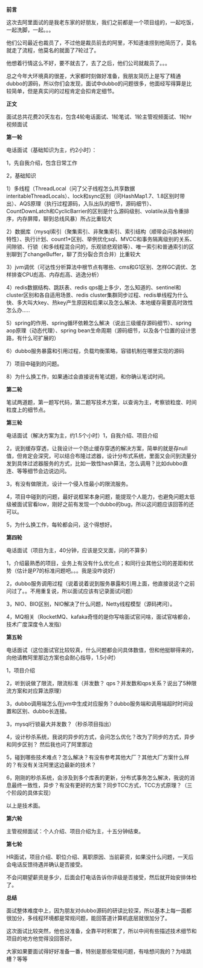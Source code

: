**前言**

这次去阿里面试的是我老东家的好朋友，我们之前都是一个项目组的，一起吃饭，一起洗脚，一起。。。

他们公司最近也裁员了，不过他是裁员前去的阿里，不知道谁捞到他简历了，莫名就走了流程，他莫名的就面了7轮过了。

他想着行情这么不好，要不就去了，去了之后，他们公司就裁员了。。。

总之今年大环境真的很差，大家都时刻做好准备，我朋友简历上是写了精通dubbo的源码，所以你们会发现，面试中dubbo的问题很多，他面经写得算是比较简单，但是真实问的过程肯定会扣肯定细节。

**正文**

面试总共花费20天左右，包含4轮电话面试、1轮笔试、1轮主管视频面试、1轮hr视频面试

**第一轮**

电话面试（基础知识为主，约2小时）：

1，先自我介绍，包含日常工作

2，基础知识

 1）多线程（ThreadLocal（问了父子线程怎么共享数据 interitableThreadLocals）、lock和sync区别（问HashMap1.7、1.8区别时带出）、AQS原理（执行过程源码，入队出队的细节，源码细节）、CountDownLatch和CyclicBarrier的区别是什么源码级别、volatile从指令重排序，内存屏障，聊到总线风暴）所占比重较大

 2）数据库（mysql索引（聚集索引、非聚集索引、索引结构（顺带会问各种树的特性）、执行计划、count1*区别、举例优化sql、MVCC和事务隔离级别的关系、间隙锁、行锁（和多线程混合问的，乐观锁悲观锁等）、唯一索引和普通索引的区别聊到了changeBuffer，聊了页分裂合页合并）比重较大

 3）jvm调优（可达性分析算法中根节点有哪些、cms和G1区别、怎样GC调优、怎样排查CPU彪高、内存彪高、逃逸分析）

 4）redis数据结构、跳跃表、redis qps能上多少，怎么知道的、sentinel和cluster区别和各自适用场景、redis cluster集群同步过程、redis单线程为什么快、多大叫大key、热key产生原因和后果以及怎么解决、本地缓存需要高时效性怎么办.....

 5）spring的作用、spring循环依赖怎么解决（说出三级缓存源码细节）、spring aop原理（动态代理）、spring bean生命周期（源码细节，以及各个位置的设计思路，有什么可扩展的）

 6）dubbo服务暴露和引用过程，负载均衡策略，容错机制在哪里实现的源码

 7）项目中碰到的问题。

 8）为什么换工作，如果通过会直接说有笔试题，和你确认笔试时间。

**第二轮**

笔试两道题，第一题写代码，第二题写技术方案，以查询为主，考察锁粒度、时间粒度上的细节点。

**第三轮**

电话面试（解决方案为主，约1.5个小时）1，自我介绍、项目介绍

2，说到缓存穿透，让我设计一个防止缓存穿透的解决方案，简单的就是存null值，但肯定会深究，可以结合布隆过滤器，设计分布式系统，里面又会问到流量分发到具体过滤器服务的方式，比如一致性hash算法，怎么调用？比如dubbo直连、等等细节会边说边问。

3，有没有做限流，设计一个侵入性最小的限流服务。

4，项目中碰到的问题，最好说框架本身问题，能提现个人能力，也避免问题太低级被面试官看low，刚好之前有发现一个dubbo的bug，所以这问题应该回答的还可以。

5，为什么换工作，每轮都会问，这个得想好。

**第四轮**

电话面试（项目为主，40分钟，应该是交叉面，问的不算多）

1，介绍最熟悉的项目，业务上有没有什么优化点；和同行业其他公司的差距和优势（估计是P7的标准问题吧。。。我是没咋说好）

2，dubbo服务调用过程（说着说着说到服务暴露和引用上面，他直接说这个之前问过了。。不用重复说，所以面试应该有记录面试问题）

3，NIO、BIO区别，NIO解决了什么问题，Netty线程模型（源码拷问）。

4，MQ相关（RocketMQ、kafaka奇怪的是你写啥面试官问啥，面试官啥都会，技术广度深度令人发指）

**第五轮**

电话面试（这位面试官比较较真，什么问题都会问具体数值，但和他挺聊得来的，向他请教阿里那边方案也会耐心指导，1.5小时）

1，项目介绍

2，听到说做了限流，限流标准（并发数？ qps？并发数和qps关系？说出了5种限流方案和对应算法原理）

3，dubbo调用端怎么在jvm中生成对应服务？dubbo服务端和调用端超时时间设置和区别、dubbo长连接。

3，mysql行锁最大并发数？（秒杀项目指出）

4，设计秒杀系统，我说的异步的方式，会问怎么优化？改为了同步的方式，异步和同步区别？ 然后我也问了阿里那边

5，碰到哪些技术难点？怎么解决？有没有参考其他大厂？其他大厂方案什么样的？有没有关注阿里这边最新的技术？

6，刚刚的秒杀系统，会涉及到多个库表的更新，分布式事务怎么解决，我说的消息最终一致性，异步？有没有更好的方案？同步TCC方式，TCC方式原理？（三个阶段的具体实现）

以上是技术面。

**第六轮**

主管视频面试：个人介绍、项目介绍为主，十五分钟结束。

**第七轮**

HR面试，项目介绍、职位介绍、离职原因、当前薪资，如果没什么问题，一天后会电话反馈待遇并确认是否接受。

不会问期望薪资是多少，后面会打电话告诉你评级是否接受，然后就开始安排体检了。

**总结**

面试整体难度中上，因为朋友对dubbo源码的研读比较深，所以基本上每一面都很加分，多线程环境都是常规问题，能回答道计算机底层就很加分了。

这次面试比较突然，他也没准备，全靠平时积累了，所以中间有些描述技术细节和项目的地方他觉得没回答好。

大家如果要面试得好好准备一番，特别是那些常规问题，有啥想问我的？为啥跳槽？等等


